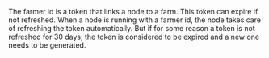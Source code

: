 The farmer id is a token that links a node to a farm. This token can expire if not refreshed. When a node is running with a farmer id, the node takes care of refreshing the token automatically.
But if for some reason a token is not refreshed for 30 days, the token is considered to be expired and a new one needs to be generated.
